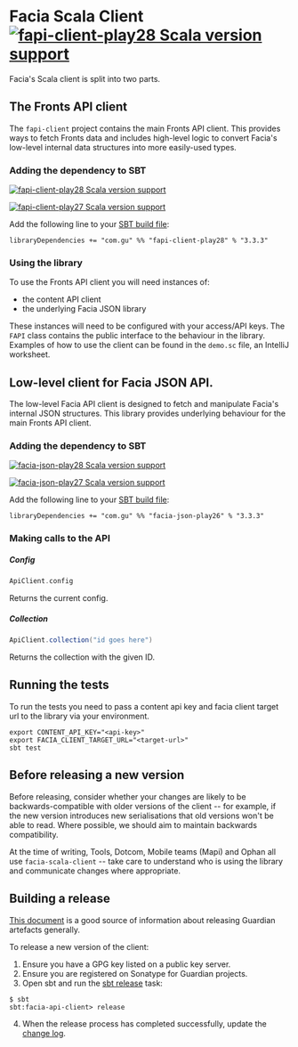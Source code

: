 Facia Scala Client [![fapi-client-play28 Scala version support](https://index.scala-lang.org/guardian/facia-scala-client/fapi-client-play28/latest-by-scala-version.svg)](https://index.scala-lang.org/guardian/facia-scala-client/fapi-client-play28)
==================

Facia's Scala client is split into two parts.

## The Fronts API client

The `fapi-client` project contains the main Fronts API client. This provides ways to fetch Fronts
data and includes high-level logic to convert Facia's low-level internal data structures into more
easily-used types.

### Adding the dependency to SBT

[![fapi-client-play28 Scala version support](https://index.scala-lang.org/guardian/facia-scala-client/fapi-client-play28/latest-by-scala-version.svg)](https://index.scala-lang.org/guardian/facia-scala-client/fapi-client-play28)

[![fapi-client-play27 Scala version support](https://index.scala-lang.org/guardian/facia-scala-client/fapi-client-play27/latest-by-scala-version.svg)](https://index.scala-lang.org/guardian/facia-scala-client/fapi-client-play27)

Add the following line to your [SBT build file](https://www.scala-sbt.org/1.0/docs/Basic-Def.html):

    libraryDependencies += "com.gu" %% "fapi-client-play28" % "3.3.3"

### Using the library

To use the Fronts API client you will need instances of:

* the content API client
* the underlying Facia JSON library

These instances will need to be configured with your access/API keys. The `FAPI` class contains
the public interface to the behaviour in the library. Examples of how to use the client can be
found in the `demo.sc` file, an IntelliJ worksheet.

## Low-level client for Facia JSON API.

The low-level Facia API client is designed to fetch and manipulate Facia's internal JSON structures.
This library provides underlying behaviour for the main Fronts API client.

### Adding the dependency to SBT

[![facia-json-play28 Scala version support](https://index.scala-lang.org/guardian/facia-scala-client/facia-json-play28/latest-by-scala-version.svg)](https://index.scala-lang.org/guardian/facia-scala-client/facia-json-play28)

[![facia-json-play27 Scala version support](https://index.scala-lang.org/guardian/facia-scala-client/facia-json-play27/latest-by-scala-version.svg)](https://index.scala-lang.org/guardian/facia-scala-client/facia-json-play27)

Add the following line to your [SBT build file](https://www.scala-sbt.org/1.0/docs/Basic-Def.html):

    libraryDependencies += "com.gu" %% "facia-json-play26" % "3.3.3"

### Making calls to the API

##### Config

```scala
ApiClient.config
```

Returns the current config.

##### Collection

```scala
ApiClient.collection("id goes here")
```

Returns the collection with the given ID.

## Running the tests

To run the tests you need to pass a content api key and facia client target url to the library via your environment.

    export CONTENT_API_KEY="<api-key>"
    export FACIA_CLIENT_TARGET_URL="<target-url>"
    sbt test

## Before releasing a new version

Before releasing, consider whether your changes are likely to be backwards-compatible with older versions of the client -- for example, if the new version introduces new serialisations that old versions won't be able to read. Where possible, we should aim to maintain backwards compatibility.

At the time of writing, Tools, Dotcom, Mobile teams (Mapi) and Ophan all use `facia-scala-client` -- take care to understand who is using the library and communicate changes where appropriate.

## Building a release

[This document](https://docs.google.com/document/d/1rNXjoZDqZMsQblOVXPAIIOMWuwUKe3KzTCttuqS7AcY/edit) is a good source of information about releasing Guardian artefacts generally.

To release a new version of the client:  

1. Ensure you have a GPG key listed on a public key server.
2. Ensure you are registered on Sonatype for Guardian projects.
3. Open sbt and run the [sbt release](https://github.com/sbt/sbt-release) task:

```
$ sbt
sbt:facia-api-client> release
```

4. When the release process has completed successfully, update the [change log](CHANGES.md).
